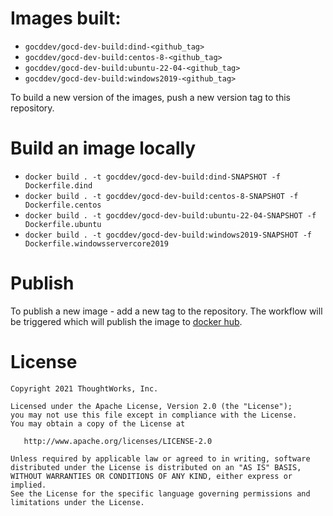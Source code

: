 # Images built:

- `gocddev/gocd-dev-build:dind-<github_tag>`
- `gocddev/gocd-dev-build:centos-8-<github_tag>`
- `gocddev/gocd-dev-build:ubuntu-22-04-<github_tag>`
- `gocddev/gocd-dev-build:windows2019-<github_tag>`

To build a new version of the images, push a new version tag to this repository.

# Build an image locally

- ```docker build . -t gocddev/gocd-dev-build:dind-SNAPSHOT -f Dockerfile.dind```
- ```docker build . -t gocddev/gocd-dev-build:centos-8-SNAPSHOT -f Dockerfile.centos```
- ```docker build . -t gocddev/gocd-dev-build:ubuntu-22-04-SNAPSHOT -f Dockerfile.ubuntu```
- ```docker build . -t gocddev/gocd-dev-build:windows2019-SNAPSHOT -f Dockerfile.windowsservercore2019```


# Publish

To publish a new image - add a new tag to the repository. The workflow will be triggered which will publish the image to [docker hub](https://hub.docker.com/r/gocddev/gocd-dev-build).

# License

```plain
Copyright 2021 ThoughtWorks, Inc.

Licensed under the Apache License, Version 2.0 (the "License");
you may not use this file except in compliance with the License.
You may obtain a copy of the License at

   http://www.apache.org/licenses/LICENSE-2.0

Unless required by applicable law or agreed to in writing, software
distributed under the License is distributed on an "AS IS" BASIS,
WITHOUT WARRANTIES OR CONDITIONS OF ANY KIND, either express or implied.
See the License for the specific language governing permissions and
limitations under the License.
```
